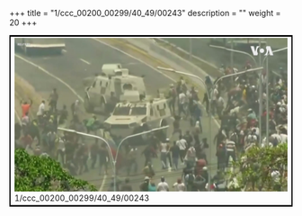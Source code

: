 +++
title = "1/ccc_00200_00299/40_49/00243"
description = ""
weight = 20
+++

<table style="border:2px solid black;max-width:800px;max-height:800px;" 
><tr><td>
<img class="center-fit-jpg"
src="/jpg_/aaa_20190430_NxaOmWaI8sI_00242.jpg">
1/ccc_00200_00299/40_49/00243
</img></td></tr></table>
